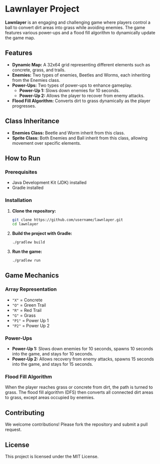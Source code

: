 # Lawnlayer Project

**Lawnlayer** is an engaging and challenging game where players control a ball to convert dirt areas into grass while avoiding enemies. The game features various power-ups and a flood fill algorithm to dynamically update the game map.

## Features

- **Dynamic Map:** A 32x64 grid representing different elements such as concrete, grass, and trails.
- **Enemies:** Two types of enemies, Beetles and Worms, each inheriting from the Enemies class.
- **Power-Ups:** Two types of power-ups to enhance gameplay.
  - **Power-Up 1:** Slows down enemies for 10 seconds.
  - **Power-Up 2:** Allows the player to recover from enemy attacks.
- **Flood Fill Algorithm:** Converts dirt to grass dynamically as the player progresses.

## Class Inheritance

- **Enemies Class:** Beetle and Worm inherit from this class.
- **Sprite Class:** Both Enemies and Ball inherit from this class, allowing movement over specific elements.

## How to Run

### Prerequisites

- Java Development Kit (JDK) installed
- Gradle installed

### Installation

1. **Clone the repository:**
    ```bash
    git clone https://github.com/username/lawnlayer.git
    cd lawnlayer
    ```

2. **Build the project with Gradle:**
    ```bash
    ./gradlew build
    ```

3. **Run the game:**
    ```bash
    ./gradlew run
    ```

## Game Mechanics

### Array Representation

- `"X"` = Concrete
- `"O"` = Green Trail
- `"R"` = Red Trail
- `"G"` = Grass
- `"P1"` = Power Up 1
- `"P2"` = Power Up 2

### Power-Ups

- **Power-Up 1:** Slows down enemies for 10 seconds, spawns 10 seconds into the game, and stays for 10 seconds.
- **Power-Up 2:** Allows recovery from enemy attacks, spawns 15 seconds into the game, and stays for 15 seconds.

### Flood Fill Algorithm

When the player reaches grass or concrete from dirt, the path is turned to grass. The flood fill algorithm (DFS) then converts all connected dirt areas to grass, except areas occupied by enemies.

## Contributing

We welcome contributions! Please fork the repository and submit a pull request.

## License

This project is licensed under the MIT License.
